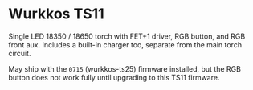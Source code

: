 # Wurkkos TS11

Single LED 18350 / 18650 torch with FET+1 driver, RGB button, and RGB front
aux.  Includes a built-in charger too, separate from the main torch circuit.

May ship with the `0715` (wurkkos-ts25) firmware installed, but the RGB button
does not work fully until upgrading to this TS11 firmware.

